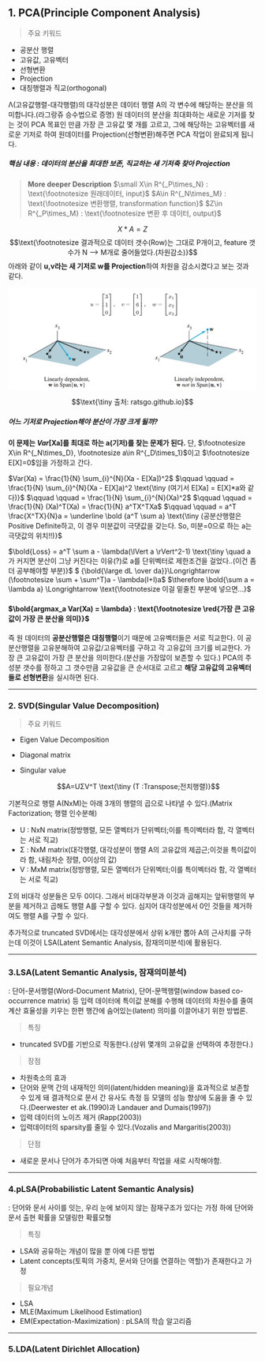 ## 1. PCA(Principle Component Analysis)

> 주요 키워드
 - 공분산 행렬
 - 고유값, 고유벡터
 - 선형변환
 - Projection
 - 대칭행렬과 직교(orthogonal)

 Λ(고유값행렬-대각행렬)의 대각성분은 데이터 행렬 A의 각 변수에 해당하는 분산을 의미합니다.(라그랑쥬 승수법으로 증명)
 원 데이터의 분산을 최대화하는 새로운 기저를 찾는 것이 PCA 목표인 만큼
 가장 큰 고유값 몇 개를 고르고, 그에 해당하는 고유벡터를 새로운 기저로 하여
 원데이터를 Projection(선형변환)해주면 PCA 작업이 완료되게 됩니다.

##### 핵심 내용 : 데이터의 분산을 최대한 보존, 직교하는 새 기저축 찾아 Projection
> **More deeper Description**
$\small X\in R^{_P\times_N} : \text{\footnotesize 원래데이터,  input}$
$A\in R^{_N\times_M} : \text{\footnotesize 변환행렬, transformation function}$
$Z\in R^{_P\times_M} : \text{\footnotesize 변환 후 데이터, output}$  

 $$ X * A = Z$$
 $$\text{\footnotesize 결과적으로 데이터 갯수(Row)는 그대로 P개이고, feature 갯수가 N --> M개로 줄어들었다.(차원감소)}$$ 아래와 같이 **u,v라는 새 기저로 w를 Projection**하여 차원을 감소시켰다고 보는 것과 같다.

![선형변환](./img/linear_transformation.PNG) $$\text{\tiny 출처: ratsgo.github.io}$$

##### 어느 기저로 Projection해야 분산이 가장 크게 될까?
**이 문제는 $Var[$Xa$]$를 최대로 하는 a(기저)를 찾는 문제가 된다.**
단, $\footnotesize X\in R^{_N\times_D}, \footnotesize a\in R^{_D\times_1}$이고 $\footnotesize E[X]=0$임을 가정하고 간다.

$Var(Xa) = \frac{1}{N} \sum_{i}^{N}(Xa - E[Xa])^2$
$\qquad \qquad = \frac{1}{N} \sum_{i}^{N}(Xa - E[X]a)^2 \text{\tiny (여기서 E[Xa] = E[X]*a와 같다)}$
$\qquad \qquad = \frac{1}{N} \sum_{i}^{N}(Xa)^2$
$\qquad \qquad = \frac{1}{N} (Xa)^T(Xa) = \frac{1}{N} a^TX^TXa$
$\qquad \qquad = a^T \frac{X^TX}{N}a = \underline \bold {a^T \sum a} \text{\tiny (공분산행렬은 Positive Definite하고, 이 경우 미분값이 극댓값을 갖는다. So, 미분=0으로 하는 a는 극댓값의 위치!!)}$

$\bold{Loss} = a^T \sum a - \lambda(\lVert a \rVert^2-1) \text{\tiny \quad a가 커지면 분산이 그냥 커진다는 이유(?)로 a를 단위벡터로 제한조건을 걸었다..(이건 좀 더 공부해야할 부분)}$
$ {\bold{\large dL \over da}}\Longrightarrow (\footnotesize \sum + \sum^T)a - \lambda(I+I)a$
$\therefore \bold{\sum a = \lambda a} \Longrightarrow \text{\footnotesize 이걸 밑줄친 부분에 넣으면...}$
#### $\bold{argmax_a Var(Xa) = \lambda} : \text{\footnotesize \red{가장 큰 고유값이 가장 큰 분산을 의미}}$

즉 원 데이터의 **공분산행렬은 대칭행렬**이기 때문에 고유벡터들은 서로 직교한다.
이 공분산행렬을 고유분해하여 고유값/고유벡터를 구하고 각 고유값의 크기를 비교한다.
가장 큰 고유값이 가장 큰 분산을 의미한다.(분산을 가장많이 보존할 수 있다.)
PCA의 주성분 갯수를 정하고 그 갯수만큼 고유값을 큰 순서대로 고르고
**해당 고유값의 고유벡터들로 선형변환**을 실시하면 된다.

---

### 2. SVD(Singular Value Decomposition)

> 주요 키워드
 - Eigen Value Decomposition
 - Diagonal matrix
 - Singular value

 	 $$A=UΣV^T \text{\tiny (T :Transpose;전치행렬)}$$

 기본적으로 행렬 A(NxM)는 아래 3개의 행렬의 곱으로 나타낼 수 있다.(Matrix Factorization; 행렬 인수분해)
  - U : NxN matrix(정방행렬, 모든 열벡터가 단위벡터;이를 특이벡터라 함, 각 열벡터는 서로 직교)
  - Σ : NxM matrix(대각행렬, 대각성분이 행렬 A의 고유값의 제곱근;이것을 특이값이라 함, 내림차순 정렬, 0이상의 값)
  - V : MxM matrix(정방행렬, 모든 열벡터가 단위벡터;이를 특이벡터라 함, 각 열벡터는 서로 직교)

 Σ의 비대각 성분들은 모두 0이다.
 그래서 비대각부분과 이것과 곱해지는 앞뒤행렬의 부분을 제거하고 곱해도 행렬 A를 구할 수 있다.
 심지어 대각성분에서 0인 것들을 제거하여도 행렬 A를 구할 수 있다.

 추가적으로 truncated SVD에서는 대각성분에서 상위 k개만 뽑아 A의 근사치를 구하는데
 이것이 LSA(Latent Semantic Analysis, 잠재의미분석)에 활용된다.

---

### 3.LSA(Latent Semantic Analysis, 잠재의미분석)
 : 단어-문서행렬(Word-Document Matrix), 단어-문맥행렬(window based co-occurrence matrix) 등 입력 데이터에 특이값 분해를 수행해 데이터의 차원수를 줄여 계산 효율성을 키우는 한편 행간에 숨어있는(latent) 의미를 이끌어내기 위한 방법론.

> 특징
 - truncated SVD를 기반으로 작동한다.(상위 몇개의 고유값을 선택하여 추정한다.)

> 장점
 - 차원축소의 효과
 - 단어와 문맥 간의 내재적인 의미(latent/hidden meaning)을 효과적으로 보존할 수 있게 돼 결과적으로 문서 간 유사도 측정 등 모델의 성능 향상에 도움을 줄 수 있다.(Deerwester et ak.(1990)과 Landauer and Dumais(1997))
 - 입력 데이터의 노이즈 제거 (Rapp(2003))
 - 입력데이터의 sparsity를 줄일 수 있다.(Vozalis and Margaritis(2003))

> 단점
 - 새로운 문서나 단어가 추가되면 아예 처음부터 작업을 새로 시작해야함.

---

### 4.pLSA(Probabilistic Latent Semantic Analysis)
 : 단어와 문서 사이를 잇는, 우리 눈에 보이지 않는 잠재구조가 있다는 가정 하에 단어와 문서 출현 확률을 모델링한 확률모형

> 특징
 - LSA와 공유하는 개념이 많을 뿐 아예 다른 방법
 - Latent concepts(토픽의 가중치, 문서와 단어를 연결하는 역할)가 존재한다고 가정

> 필요개념
 - LSA
 - MLE(Maximum Likelihood Estimation)
 - EM(Expectation-Maximization) : pLSA의 학습 알고리즘

---

### 5.LDA(Latent Dirichlet Allocation)
